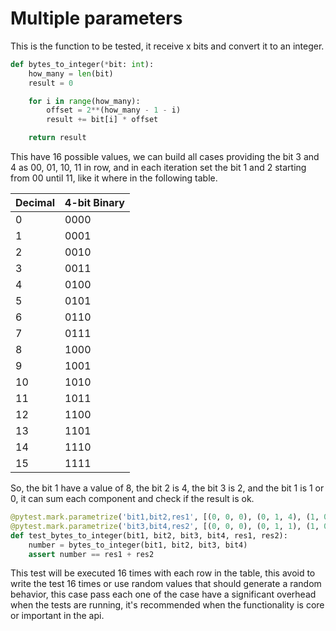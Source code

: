 # Multiple parameters

This is the function to be tested, it receive x bits and convert it to an integer.

```py
def bytes_to_integer(*bit: int):
    how_many = len(bit)
    result = 0

    for i in range(how_many):
        offset = 2**(how_many - 1 - i)
        result += bit[i] * offset

    return result
```

This have 16 possible values, we can build all cases providing the bit 3 and 4 as 00, 01, 10, 11 in row, and in each iteration set the bit 1 and 2
starting from 00 until 11, like it where in the following table.

| Decimal | 4-bit Binary |
| ------- | ------------ |
| 0       | 0000         |
| 1       | 0001         |
| 2       | 0010         |
| 3       | 0011         |
| 4       | 0100         |
| 5       | 0101         |
| 6       | 0110         |
| 7       | 0111         |
| 8       | 1000         |
| 9       | 1001         |
| 10      | 1010         |
| 11      | 1011         |
| 12      | 1100         |
| 13      | 1101         |
| 14      | 1110         |
| 15      | 1111         |

So, the bit 1 have a value of 8, the bit 2 is 4, the bit 3 is 2, and the bit 1 is 1 or 0, it can sum each component and check if the result is ok.

```py
@pytest.mark.parametrize('bit1,bit2,res1', [(0, 0, 0), (0, 1, 4), (1, 0, 8), (1, 1, 12)])
@pytest.mark.parametrize('bit3,bit4,res2', [(0, 0, 0), (0, 1, 1), (1, 0, 2), (1, 1, 3)])
def test_bytes_to_integer(bit1, bit2, bit3, bit4, res1, res2):
    number = bytes_to_integer(bit1, bit2, bit3, bit4)
    assert number == res1 + res2
```

This test will be executed 16 times with each row in the table, this avoid to write the test 16 times or use random values that should generate a random behavior, this case pass each one of the case have a significant overhead when the tests are running, it's recommended when the functionality is core or important in the api.

